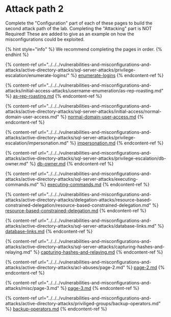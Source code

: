 # Attack path 2

Complete the "Configuration" part of each of these pages to build the second attack path of the lab. Completing the "Attacking" part is NOT Required! These are added to give as an example on how the misconfigurations could be exploited.

{% hint style="info" %}
We recommend completing the pages in order.
{% endhint %}

{% content-ref url="../../../vulnerabilities-and-misconfigurations-and-attacks/active-directory-attacks/sql-server-attacks/privilege-escalation/enumerate-logins/" %}
[enumerate-logins](../../../vulnerabilities-and-misconfigurations-and-attacks/active-directory-attacks/sql-server-attacks/privilege-escalation/enumerate-logins/)
{% endcontent-ref %}

{% content-ref url="../../../vulnerabilities-and-misconfigurations-and-attacks/initial-access-attacks/username-enumeration/as-rep-roasting.md" %}
[as-rep-roasting.md](../../../vulnerabilities-and-misconfigurations-and-attacks/initial-access-attacks/username-enumeration/as-rep-roasting.md)
{% endcontent-ref %}

{% content-ref url="../../../vulnerabilities-and-misconfigurations-and-attacks/active-directory-attacks/sql-server-attacks/initial-access/normal-domain-user-access.md" %}
[normal-domain-user-access.md](../../../vulnerabilities-and-misconfigurations-and-attacks/active-directory-attacks/sql-server-attacks/initial-access/normal-domain-user-access.md)
{% endcontent-ref %}

{% content-ref url="../../../vulnerabilities-and-misconfigurations-and-attacks/active-directory-attacks/sql-server-attacks/privilege-escalation/impersonation.md" %}
[impersonation.md](../../../vulnerabilities-and-misconfigurations-and-attacks/active-directory-attacks/sql-server-attacks/privilege-escalation/impersonation.md)
{% endcontent-ref %}

{% content-ref url="../../../vulnerabilities-and-misconfigurations-and-attacks/active-directory-attacks/sql-server-attacks/privilege-escalation/db-owner.md" %}
[db-owner.md](../../../vulnerabilities-and-misconfigurations-and-attacks/active-directory-attacks/sql-server-attacks/privilege-escalation/db-owner.md)
{% endcontent-ref %}

{% content-ref url="../../../vulnerabilities-and-misconfigurations-and-attacks/active-directory-attacks/sql-server-attacks/executing-commands.md" %}
[executing-commands.md](../../../vulnerabilities-and-misconfigurations-and-attacks/active-directory-attacks/sql-server-attacks/executing-commands.md)
{% endcontent-ref %}

{% content-ref url="../../../vulnerabilities-and-misconfigurations-and-attacks/active-directory-attacks/delegation-attacks/resource-based-constrained-delegation/resource-based-constrained-delegation.md" %}
[resource-based-constrained-delegation.md](../../../vulnerabilities-and-misconfigurations-and-attacks/active-directory-attacks/delegation-attacks/resource-based-constrained-delegation/resource-based-constrained-delegation.md)
{% endcontent-ref %}

{% content-ref url="../../../vulnerabilities-and-misconfigurations-and-attacks/active-directory-attacks/sql-server-attacks/database-links.md" %}
[database-links.md](../../../vulnerabilities-and-misconfigurations-and-attacks/active-directory-attacks/sql-server-attacks/database-links.md)
{% endcontent-ref %}

{% content-ref url="../../../vulnerabilities-and-misconfigurations-and-attacks/active-directory-attacks/sql-server-attacks/capturing-hashes-and-relaying.md" %}
[capturing-hashes-and-relaying.md](../../../vulnerabilities-and-misconfigurations-and-attacks/active-directory-attacks/sql-server-attacks/capturing-hashes-and-relaying.md)
{% endcontent-ref %}

{% content-ref url="../../../vulnerabilities-and-misconfigurations-and-attacks/active-directory-attacks/acl-abuses/page-2.md" %}
[page-2.md](../../../vulnerabilities-and-misconfigurations-and-attacks/active-directory-attacks/acl-abuses/page-2.md)
{% endcontent-ref %}

{% content-ref url="../../../vulnerabilities-and-misconfigurations-and-attacks/misc/page-3.md" %}
[page-3.md](../../../vulnerabilities-and-misconfigurations-and-attacks/misc/page-3.md)
{% endcontent-ref %}

{% content-ref url="../../../vulnerabilities-and-misconfigurations-and-attacks/active-directory-attacks/priviliged-groups/backup-operators.md" %}
[backup-operators.md](../../../vulnerabilities-and-misconfigurations-and-attacks/active-directory-attacks/priviliged-groups/backup-operators.md)
{% endcontent-ref %}

